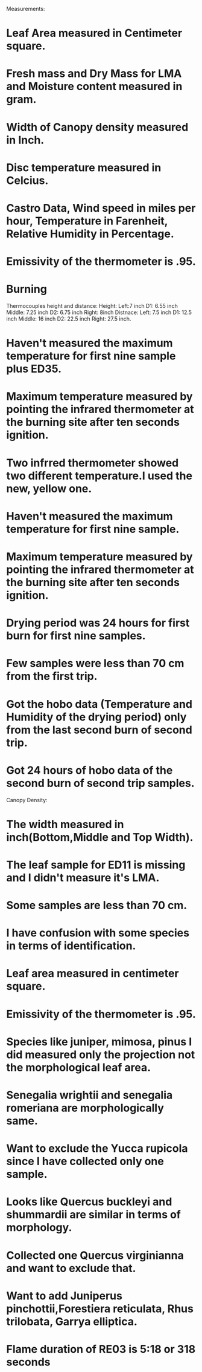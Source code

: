 Measurements:
# Leaf Area measured in Centimeter square.
# Fresh mass and Dry Mass for LMA and Moisture content measured in gram.
# Width of Canopy density measured in Inch.
# Disc temperature measured in Celcius.
# Castro Data, Wind speed in miles per hour, Temperature in Farenheit, Relative Humidity in Percentage.
# Emissivity of the thermometer is .95.

# Burning 
Thermocouples height and distance:
Height:
Left:7 inch
D1: 6.55 inch
Middle: 7.25 inch
D2: 6.75 inch
Right: 8inch
Distnace:
Left: 7.5 inch
D1: 12.5 inch
Middle: 16 inch
D2: 22.5 inch
Right: 27.5 inch.

# Haven't measured the maximum temperature for first nine sample plus ED35.
# Maximum temperature measured by pointing the infrared thermometer at the burning site after ten seconds ignition.
# Two infrred thermometer showed two different temperature.I used the new, yellow one.
# Haven't measured the maximum temperature for first nine sample.
# Maximum temperature measured by pointing the infrared thermometer at the burning site after ten seconds ignition.
# Drying period was 24 hours for first burn for first nine samples.
# Few samples were less than 70 cm from the first trip.
# Got the hobo data (Temperature and Humidity of the drying period) only from the last second burn of second trip.
# Got 24 hours of hobo data of the second burn of second trip samples.

Canopy Density:
# The width measured in inch(Bottom,Middle and Top Width).
# The leaf sample for ED11 is missing and I didn't measure it's LMA.
# Some samples are less than 70 cm.
# I have confusion with some species in terms of identification.
# Leaf area measured in centimeter square.
# Emissivity of the thermometer is .95.
# Species like juniper, mimosa, pinus I did measured only the projection not the morphological leaf area.
# Senegalia wrightii and senegalia romeriana are morphologically same.
# Want to exclude the Yucca rupicola since I have collected only one sample.
# Looks like Quercus buckleyi and shummardii are similar in terms of morphology.
# Collected one Quercus virginianna and want to exclude that.
# Want to add Juniperus pinchottii,Forestiera reticulata, Rhus trilobata, Garrya elliptica.
# Flame duration of RE03 is 5:18 or 318 seconds

